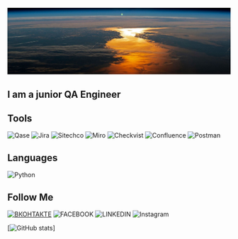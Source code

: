 ![Header](https://github.com/MDN78/MDN78/blob/main/assets/sunrise.JPG)

## I am a junior QA Engineer

## Tools
![Qase](https://img.shields.io/badge/Qase-000000?style=for-the-badge&logo=appveyor) ![Jira](https://img.shields.io/badge/Jira-000000?style=for-the-badge&logo=Jira) ![Sitechco](https://img.shields.io/badge/Sitechco-000000?style=for-the-badge&logo=appveyor) ![Miro](https://img.shields.io/badge/Miro-000000?style=for-the-badge&logo=Miro) ![Checkvist](https://img.shields.io/badge/Checkvist-000000?style=for-the-badge&logo=appveyor) ![Confluence](https://img.shields.io/badge/Confluence-000000?style=for-the-badge&logo=Confluence) ![Postman](https://img.shields.io/badge/Postman-000000?style=for-the-badge&logo=Postman)

## Languages
![Python](https://img.shields.io/badge/Python-000000?style=for-the-badge&logo=python)

## Follow Me
[![ВКОНТАКТЕ](https://img.shields.io/badge/ВКОНТАКТЕ-000000?style=for-the-badge&logo=VK)](https://vk.com/id554123) ![FACEBOOK](https://img.shields.io/badge/FACEBOOK-000000?style=for-the-badge&logo=FACEBOOK) ![LINKEDIN](https://img.shields.io/badge/LINKEDIN-000000?style=for-the-badge&logo=LINKEDIN) ![Instagram](https://img.shields.io/badge/Instagram-000000?style=for-the-badge&logo=Instagram)

[![GitHub stats](https://github-readme-stats.vercel.app/api?username=MDN78&hide=prs,contribs)]